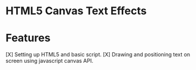 # HTML5 Canvas Text Effects

# Features
[X] Setting up HTML5 and basic script.
[X] Drawing and positioning text on screen using javascript canvas API.